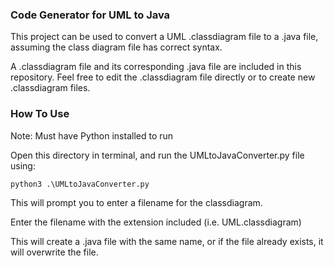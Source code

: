 ### Code Generator for UML to Java
This project can be used to convert a UML .classdiagram file
to a .java file, assuming the class diagram file has correct 
syntax.

A .classdiagram file and its corresponding .java file are included in this repository. Feel free to edit
the .classdiagram file directly or to create new .classdiagram files.

### How To Use
Note: Must have Python installed to run

Open this directory in terminal, and run the UMLtoJavaConverter.py file using:
```
python3 .\UMLtoJavaConverter.py
```
This will prompt you to enter a filename for the classdiagram.

Enter the filename with the extension included (i.e. UML.classdiagram)

This will create a .java file with the same name, or if the file already
exists, it will overwrite the file.
